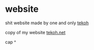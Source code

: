 # website

shit website made by one and only [tekoh](https://github.com/tekoh)

copy of my website [tekoh.net](https://tekoh.net)



cap ^
